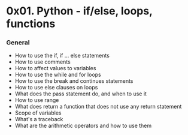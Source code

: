 # 0x01. Python - if/else, loops, functions

### General

 - How to use the if, if ... else statements
 - How to use comments
 - How to affect values to variables
 - How to use the while and for loops
 - How to use the break and continues statements
 - How to use else clauses on loops
 - What does the pass statement do, and when to use it
 - How to use range
 - What does return a function that does not use any return statement
 - Scope of variables
 - What's a traceback
 - What are the arithmetic operators and how to use them
